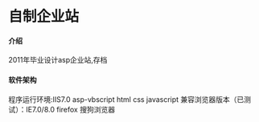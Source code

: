 # 自制企业站

#### 介绍
2011年毕业设计asp企业站,存档

#### 软件架构
程序运行环境:IIS7.0 asp-vbscript html css javascript
兼容浏览器版本（已测试）：IE7.0/8.0  firefox 搜狗浏览器
